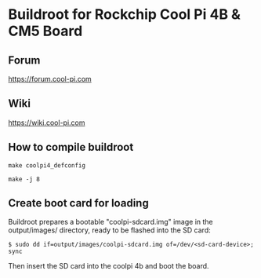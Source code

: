 # Buildroot for Rockchip Cool Pi 4B & CM5 Board



## Forum

https://forum.cool-pi.com



## Wiki

https://wiki.cool-pi.com



## How to compile buildroot

`make coolpi4_defconfig`

`make -j 8`



## Create boot card for loading

Buildroot prepares a bootable "coolpi-sdcard.img" image in the output/images/
directory, ready to be flashed into the SD card:

`$ sudo dd if=output/images/coolpi-sdcard.img of=/dev/<sd-card-device>; sync`

Then insert the SD card into the coolpi 4b and boot the board.